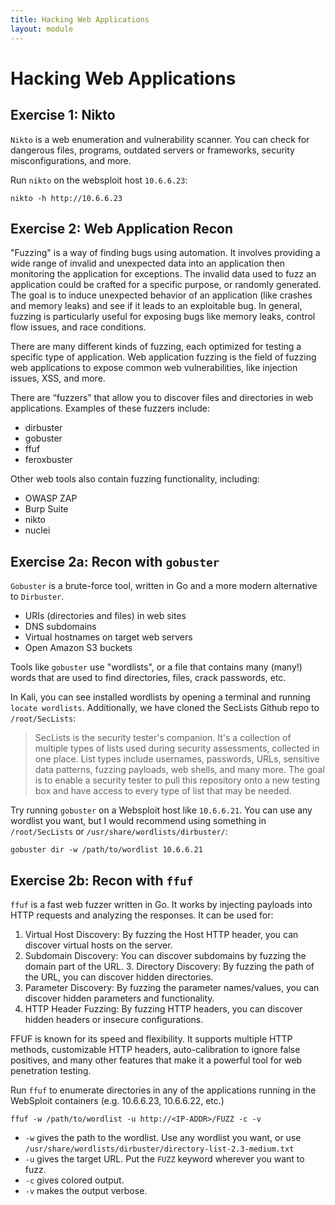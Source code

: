 ```yaml
---
title: Hacking Web Applications
layout: module
---
```


# Hacking Web Applications

## Exercise 1: Nikto

`Nikto` is a web enumeration and vulnerability scanner. You can check for dangerous files, programs, outdated servers or frameworks, security misconfigurations, and more.

Run `nikto` on the websploit host `10.6.6.23`:

`nikto -h http://10.6.6.23`

## Exercise 2: Web Application Recon

"Fuzzing" is a way of finding bugs using automation. It involves providing a wide range of invalid and unexpected data into an application then monitoring the application for exceptions. The invalid data used to fuzz an application could be crafted for a specific purpose, or randomly generated. The goal is to induce unexpected behavior of an application (like crashes and memory leaks) and see if it leads to an exploitable bug. In general, fuzzing is particularly useful for exposing bugs like memory leaks, control flow issues, and race conditions.

There are many different kinds of fuzzing, each optimized for testing a specific type of application. Web application fuzzing is the field of fuzzing web applications to expose common web vulnerabilities, like injection issues, XSS, and more.

There are “fuzzers” that allow you to discover files and directories in web applications. Examples of these fuzzers include:

* dirbuster
* gobuster
* ffuf
* feroxbuster

Other web tools also contain fuzzing functionality, including:

* OWASP ZAP
* Burp Suite
* nikto
* nuclei

## Exercise 2a: Recon with `gobuster`

`Gobuster` is a brute-force tool, written in Go and a more modern alternative to `Dirbuster`.

* URIs (directories and files) in web sites
* DNS subdomains
* Virtual hostnames on target web servers
* Open Amazon S3 buckets

Tools like `gobuster` use "wordlists", or a file that contains many (many!) words that are used to find directories, files, crack passwords, etc.

In Kali, you can see installed wordlists by opening a terminal and running `locate wordlists`. Additionally, we have cloned the SecLists Github repo to `/root/SecLists`:

> SecLists is the security tester's companion. It's a collection of multiple types of lists used during security assessments, collected in one place. List types include usernames, passwords, URLs, sensitive data patterns, fuzzing payloads, web shells, and many more. The goal is to enable a security tester to pull this repository onto a new testing box and have access to every type of list that may be needed.

Try running `gobuster` on a Websploit host like `10.6.6.21`. You can use any wordlist you want, but I would recommend using something in `/root/SecLists` or `/usr/share/wordlists/dirbuster/`:

`gobuster dir -w /path/to/wordlist 10.6.6.21`

## Exercise 2b: Recon with `ffuf`

`ffuf` is a fast web fuzzer written in Go. It works by injecting payloads into HTTP requests and analyzing the responses. It can be used for:

1. Virtual Host Discovery: By fuzzing the Host HTTP header, you can discover virtual hosts on the server.
2. Subdomain Discovery: You can discover subdomains by fuzzing the domain part of the URL. 3. Directory Discovery: By fuzzing the path of the URL, you can discover hidden directories.
4. Parameter Discovery: By fuzzing the parameter names/values, you can discover hidden parameters and functionality.
5. HTTP Header Fuzzing: By fuzzing HTTP headers, you can discover hidden headers or insecure configurations.

FFUF is known for its speed and flexibility. It supports multiple HTTP methods, customizable HTTP headers, auto-calibration to ignore false positives, and many other features that make it a powerful tool for web penetration testing.

Run `ffuf` to enumerate directories in any of the applications running in the WebSploit containers (e.g. 10.6.6.23, 10.6.6.22, etc.)

`ffuf -w /path/to/wordlist -u http://<IP-ADDR>/FUZZ -c -v`

* `-w` gives the path to the wordlist. Use any wordlist you want, or use `/usr/share/wordlists/dirbuster/directory-list-2.3-medium.txt`
* `-u` gives the target URL. Put the `FUZZ` keyword wherever you want to fuzz.
* `-c` gives colored output.
* `-v` makes the output verbose.
